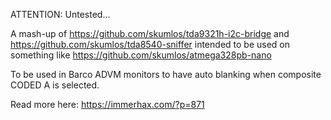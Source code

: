 ATTENTION: Untested...

A mash-up of https://github.com/skumlos/tda9321h-i2c-bridge and https://github.com/skumlos/tda8540-sniffer
intended to be used on something like https://github.com/skumlos/atmega328pb-nano

To be used in Barco ADVM monitors to have auto blanking when composite CODED A is selected.

Read more here: https://immerhax.com/?p=871
